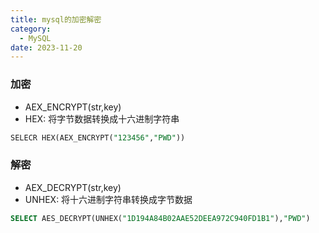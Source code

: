 ```yaml
---
title: mysql的加密解密
category:
  - MySQL
date: 2023-11-20
---
```


### 加密
- AEX_ENCRYPT(str,key)
- HEX: 将字节数据转换成十六进制字符串
```sql
SELECR HEX(AEX_ENCRYPT("123456","PWD"))
```
### 解密
- AEX_DECRYPT(str,key)
- UNHEX: 将十六进制字符串转换成字节数据
```sql
SELECT AES_DECRYPT(UNHEX("1D194A84B02AAE52DEEA972C940FD1B1"),"PWD")
```